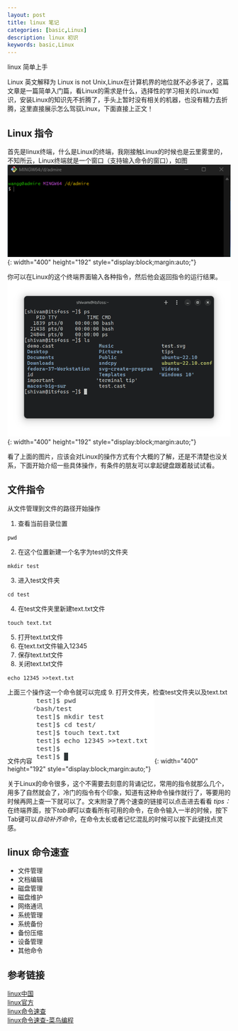 ```yaml
---
layout: post
title: linux 笔记
categories: [basic,Linux]
description: linux 初识
keywords: basic,Linux
---
```

linux 简单上手

Linux 英文解释为 Linux is not Unix,Linux在计算机界的地位就不必多说了，这篇文章是一篇简单入门篇，看Linux的需求是什么，选择性的学习相关的Linux知识，安装Linux的知识先不折腾了，手头上暂时没有相关的机器，也没有精力去折腾，这里直接展示怎么驾驭Linux，下面直接上正文！
## Linux 指令
首先是linux终端，什么是Linux的终端，我刚接触Linux的时候也是云里雾里的，不知所云，Linux终端就是一个窗口（支持输入命令的窗口），如图
![Linux 终端窗口](https://raw.githubusercontent.com/Kingdomzhen/blog-photo/main/photo/linux.png){: width="400" height="192" style="display:block;margin:auto;"}

你可以在Linux的这个终端界面输入各种指令，然后他会返回指令的运行结果。
![Linux 终端窗口命令](https://raw.githubusercontent.com/Kingdomzhen/blog-photo/main/photo/linuxcommand.png){: width="400" height="192" style="display:block;margin:auto;"}

看了上面的图片，应该会对Linux的操作方式有个大概的了解，还是不清楚也没关系，下面开始介绍一些具体操作，有条件的朋友可以拿起键盘跟着敲试试看。

## 文件指令
从文件管理到文件的路径开始操作  
1. 查看当前目录位置
~~~
pwd
~~~
2. 在这个位置新建一个名字为test的文件夹
~~~
mkdir test
~~~
3. 进入test文件夹
~~~
cd test
~~~
4. 在test文件夹里新建text.txt文件
~~~
touch text.txt
~~~
5. 打开text.txt文件
6. 在text.txt文件输入12345
7. 保存text.txt文件
8. 关闭text.txt文件
~~~
echo 12345 >>text.txt
~~~
上面三个操作这一个命令就可以完成
9. 打开文件夹，检查test文件夹以及text.txt文件内容
![Linux 演示](https://raw.githubusercontent.com/Kingdomzhen/blog-photo/main/photo/linux演示.png){: width="400" height="192" style="display:block;margin:auto;"}


关于Linux的命令很多，这个不需要去刻意的背诵记忆，常用的指令就那么几个，用多了自然就会了，冷门的指令有个印象，知道有这种命令操作就行了，等要用的时候再网上查一下就可以了。文末附录了两个速查的链接可以点击进去看看
*tips：* 在终端界面，按下*tab键*可以查看所有可用的命令，在命令输入一半的时候，按下Tab键可以*自动补齐命令*，在命令太长或者记忆混乱的时候可以按下此键找点灵感。
## linux 命令速查
- 文件管理
- 文档编辑
- 磁盘管理
- 磁盘维护
- 网络通讯
- 系统管理
- 系统备份
- 备份压缩
- 设备管理
- 其他命令


## 参考链接
[linux中国](https://linux.cn/)  
[linux官方](https://www.linux.org/)  
[linux命令速查](https://www.linuxcool.com/)  
[linux命令速查-菜鸟编程](https://www.runoob.com/linux/linux-command-manual.html)  


